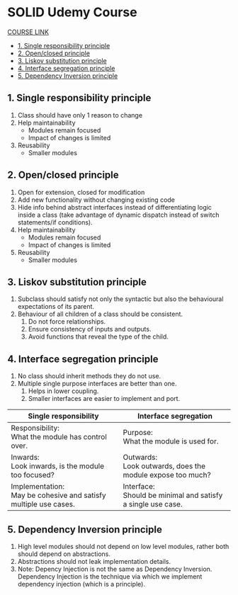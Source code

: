 # SOLID Udemy Course <!-- omit in toc -->

[COURSE LINK](https://www.udemy.com/share/10awQo3@6mk0CMVuL2n_Ez3laiXifjgN0usElR4Xf7V1zwOb7fe_J0aR0-N4LgipzzUMdaH9Pg==/)

- [1. Single responsibility principle](#1-single-responsibility-principle)
- [2. Open/closed principle](#2-openclosed-principle)
- [3. Liskov substitution principle](#3-liskov-substitution-principle)
- [4. Interface segregation principle](#4-interface-segregation-principle)
- [5. Dependency Inversion principle](#5-dependency-inversion-principle)

## 1. Single responsibility principle
1. Class should have only 1 reason to change
2. Help maintainability
   - Modules remain focused
   - Impact of changes is limited
3. Reusability
   - Smaller modules

## 2. Open/closed principle
1. Open for extension, closed for modification
2. Add new functionality without changing existing code
3. Hide info behind abstract interfaces instead of differentiating logic inside a class (take advantage of dynamic dispatch instead of switch statements/if conditions).
4. Help maintainability
   - Modules remain focused
   - Impact of changes is limited
5. Reusability
   - Smaller modules
  
## 3. Liskov substitution principle
1. Subclass should satisfy not only the syntactic but also the behavioural expectations of its parent. 
2. Behaviour of all children of a class should be consistent.
   1. Do not force relationships.
   2. Ensure consistency of inputs and outputs.
   3. Avoid functions that reveal the type of the child.

## 4. Interface segregation principle
1. No class should inherit methods they do not use.
2. Multiple single purpose interfaces are better than one.
   1. Helps in lower coupling.
   2. Smaller interfaces are easier to implement and port.

| **Single responsibility**                                          	| **Interface segregation**                                       	|
|--------------------------------------------------------------------	|-----------------------------------------------------------------	|
| Responsibility:<br>What the module has control over.               	| Purpose:<br>What the module is used for.                        	|
| Inwards:<br>Look inwards, is the module too focused?               	| Outwards: <br>Look outwards, does the module expose too much?   	|
| Implementation:<br>May be cohesive and satisfy multiple use cases. 	| Interface: <br>Should be minimal and satisfy a single use case. 	|

## 5. Dependency Inversion principle
1. High level modules should not depend on low level modules, rather both should depend on abstractions.
2. Abstractions should not leak implementation details. 
3. Note: Depency Injection is not the same as Dependency Inversion. Dependency Injection is the technique via which we implement dependency injection (which is a principle).